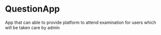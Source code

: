 # QuestionApp
App that can able to provide platform to attend examination for users which will be taken care by admin

